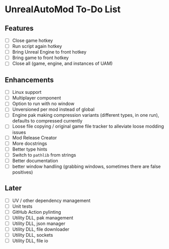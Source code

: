 # UnrealAutoMod To-Do List

## Features
- [ ] Close game hotkey
- [ ] Run script again hotkey
- [ ] Bring Unreal Engine to front hotkey
- [ ] Bring game to front hotkey
- [ ] Close all (game, engine, and instances of UAM)

## Enhancements
- [ ] Linux support
- [ ] Multiplayer component
- [ ] Option to run with no window
- [ ] Unversioned per mod instead of global
- [ ] Engine pak making compression variants (different types, in one run), defaults to compressed currently
- [ ] Loose file copying / original game file tracker to alleviate loose modding issues
- [ ] Mod Release Creator
- [ ] More docstrings
- [ ] Better type hints
- [ ] Switch to `pathlib` from strings
- [ ] Better documentation
- [ ] better window handling (grabbing windows, sometimes there are false positives)

## Later
- [ ] UV / other dependency management
- [ ] Unit tests
- [ ] GitHub Action pylinting
- [ ] Utility DLL, pak management
- [ ] Utility DLL, json manager
- [ ] Utility DLL, file downloader
- [ ] Utility DLL, sockets
- [ ] Utility DLL, file io
